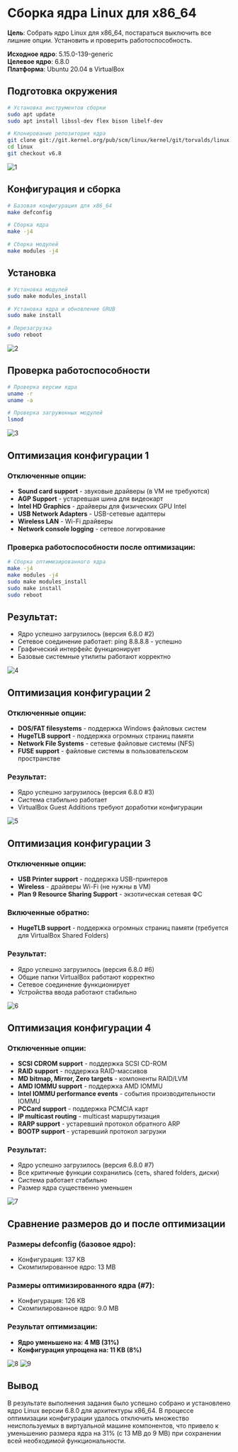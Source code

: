 # Сборка ядра Linux для x86_64

**Цель**: Собрать ядро Linux для x86_64, постараться выключить все лишние опции. Установить и проверить работоспособность.

**Исходное ядро**: 5.15.0-139-generic  
**Целевое ядро**: 6.8.0  
**Платформа**: Ubuntu 20.04 в VirtualBox

## Подготовка окружения

```bash
# Установка инструментов сборки
sudo apt update
sudo apt install libssl-dev flex bison libelf-dev

# Клонирование репозитория ядра
git clone git://git.kernel.org/pub/scm/linux/kernel/git/torvalds/linux.git
cd linux
git checkout v6.8
```

![1](img/1.png)

## Конфигурация и сборка

```bash
# Базовая конфигурация для x86_64
make defconfig

# Сборка ядра
make -j4

# Сборка модулей  
make modules -j4
```

## Установка

```bash
# Установка модулей
sudo make modules_install

# Установка ядра и обновление GRUB
sudo make install

# Перезагрузка
sudo reboot
```

![2](img/2.png)

## Проверка работоспособности

```bash
# Проверка версии ядра
uname -r
uname -a

# Проверка загруженных модулей
lsmod
```

![3](img/3.png)

## Оптимизация конфигурации 1

### Отключенные опции:
- **Sound card support** - звуковые драйверы (в VM не требуются)
- **AGP Support** - устаревшая шина для видеокарт
- **Intel HD Graphics** - драйверы для физических GPU Intel
- **USB Network Adapters** - USB-сетевые адаптеры
- **Wireless LAN** - Wi-Fi драйверы  
- **Network console logging** - сетевое логирование

### Проверка работоспособности после оптимизации:

```bash
# Сборка оптимизированного ядра
make -j4
make modules -j4
sudo make modules_install
sudo make install
sudo reboot
```
## Результат:

- Ядро успешно загрузилось (версия 6.8.0 #2)
- Сетевое соединение работает: ping 8.8.8.8 - успешно
- Графический интерфейс функционирует
- Базовые системные утилиты работают корректно

![4](img/4.png)

## Оптимизация конфигурации 2

### Отключенные опции:
- **DOS/FAT filesystems** - поддержка Windows файловых систем
- **HugeTLB support** - поддержка огромных страниц памяти
- **Network File Systems** - сетевые файловые системы (NFS)
- **FUSE support** - файловые системы в пользовательском пространстве

### Результат:
- Ядро успешно загрузилось (версия 6.8.0 #3)
- Система стабильно работает
- VirtualBox Guest Additions требуют доработки конфигурации

![5](img/5.png)

## Оптимизация конфигурации 3

### Отключенные опции:
- **USB Printer support** - поддержка USB-принтеров
- **Wireless** - драйверы Wi-Fi (не нужны в VM)  
- **Plan 9 Resource Sharing Support** - экзотическая сетевая ФС

### Включенные обратно:
- **HugeTLB support** - поддержка огромных страниц памяти (требуется для VirtualBox Shared Folders)

### Результат:
- Ядро успешно загрузилось (версия 6.8.0 #6)
- Общие папки VirtualBox работают корректно
- Сетевое соединение функционирует
- Устройства ввода работают стабильно

![6](img/6.png)

## Оптимизация конфигурации 4

### Отключенные опции:
- **SCSI CDROM support** - поддержка SCSI CD-ROM
- **RAID support** - поддержка RAID-массивов  
- **MD bitmap, Mirror, Zero targets** - компоненты RAID/LVM
- **AMD IOMMU support** - поддержка AMD IOMMU
- **Intel IOMMU performance events** - события производительности IOMMU
- **PCCard support** - поддержка PCMCIA карт
- **IP multicast routing** - multicast маршрутизация
- **RARP support** - устаревший протокол обратного ARP
- **BOOTP support** - устаревший протокол загрузки

### Результат:
- Ядро успешно загрузилось (версия 6.8.0 #7)
- Все критичные функции сохранились (сеть, shared folders, диски)
- Система работает стабильно
- Размер ядра существенно уменьшен

![7](img/7.png)

## Сравнение размеров до и после оптимизации

### Размеры defconfig (базовое ядро):
- Конфигурация: 137 KB
- Скомпилированное ядро: 13 MB 

### Размеры оптимизированного ядра (#7):
- Конфигурация: 126 KB  
- Скомпилированное ядро: 9.0 MB

### Результат оптимизации:
- **Ядро уменьшено на: 4 MB (31%)**
- **Конфигурация упрощена на: 11 KB (8%)**

![8](img/8.png)
![9](img/9.png)

## Вывод
В результате выполнения задания было успешно собрано и установлено ядро Linux версии 6.8.0 для архитектуры x86_64. В процессе оптимизации конфигурации удалось отключить множество неиспользуемых в виртуальной машине компонентов, что привело к уменьшению размера ядра на 31% (с 13 MB до 9 MB) при сохранении всей необходимой функциональности.
